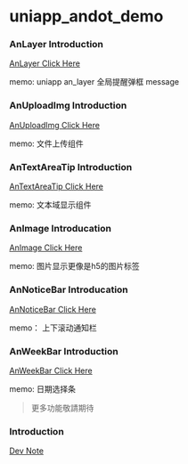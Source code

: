 # uniapp_andot_demo


### AnLayer Introduction
[AnLayer Click Here](components/an-layer)

memo: uniapp an_layer 全局提醒弹框 message

### AnUploadImg Introduction
[AnUploadImg Click Here](components/an-uploadImg)

memo: 文件上传组件

### AnTextAreaTip Introduction
[AnTextAreaTip Click Here](components/an-textarea-tip)

memo: 文本域显示组件

### AnImage Introducation
[AnImage Click Here](components/an-image)

memo: 图片显示更像是h5的图片标签

### AnNoticeBar Introducation
[AnNoticeBar Click Here](components/an-notice-bar)

memo： 上下滚动通知栏

### AnWeekBar Introduction

[AnWeekBar Click Here](components/an-week-bar)

memo: 日期选择条

> 更多功能敬請期待

### Introduction

[Dev Note](doc/dev.md)
